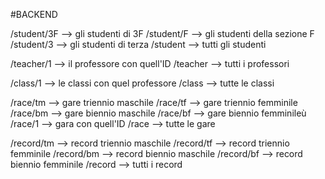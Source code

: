 #BACKEND

/student/3F		--> gli studenti di 3F
/student/F		--> gli studenti della sezione F
/student/3		--> gli studenti di terza
/student		--> tutti gli studenti

/teacher/1		--> il professore con quell'ID
/teacher		--> tutti i professori

/class/1		--> le classi con quel professore
/class			--> tutte le classi

/race/tm		--> gare triennio maschile
/race/tf		--> gare triennio femminile
/race/bm		--> gare biennio maschile
/race/bf		--> gare biennio femminileù
/race/1			--> gara con quell'ID
/race			--> tutte le gare

/record/tm		--> record triennio maschile
/record/tf		--> record triennio femminile
/record/bm		--> record biennio maschile
/record/bf		--> record biennio femminile
/record			--> tutti i record
